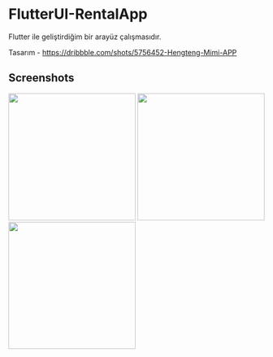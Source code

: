 # FlutterUI-RentalApp

Flutter ile geliştirdiğim bir arayüz çalışmasıdır.

Tasarım - https://dribbble.com/shots/5756452-Hengteng-Mimi-APP

## Screenshots

<kbd><img src="https://raw.githubusercontent.com/ahmeteminkara/FlutterUI-RentalApp/master/media/rentalapp.gif" width="250" /></kbd>   <kbd><img src="https://raw.githubusercontent.com/ahmeteminkara/FlutterUI-RentalApp/master/media/rentalapp1.jpg" width="250" /></kbd>    <kbd><img src="https://raw.githubusercontent.com/ahmeteminkara/FlutterUI-RentalApp/master/media/rentalapp2.jpg" width="250" /></kbd>
